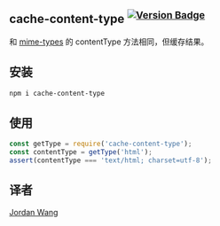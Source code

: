 ## cache-content-type <sup>[![Version Badge](http://versionbadg.es/node-modules/cache-content-type.svg)](https://www.npmjs.com/package/cache-content-type)</sup>

和 [mime-types](https://github.com/jshttp/mime-types) 的 contentType 方法相同，但缓存结果。

## 安装

```sh
npm i cache-content-type
```

## 使用

```js
const getType = require('cache-content-type');
const contentType = getType('html');
assert(contentType === 'text/html; charset=utf-8');
```

## 译者

[Jordan Wang](https://github.com/mingmingwon/)
